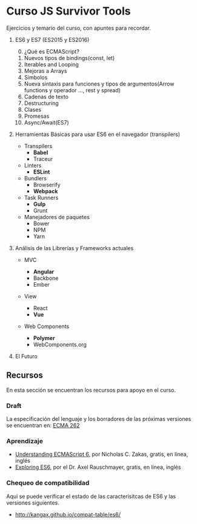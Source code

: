 # Curso JS Survivor Tools

Ejercicios y temario del curso, con apuntes para recordar.

1. ES6 y ES7 (ES2015 y ES2016)

    0. ¿Qué es ECMAScript?
    1. Nuevos tipos de bindings(const, let)
    2. Iterables and Looping
    3. Mejoras a Arrays
    8. Símbolos
    3. Nueva sintaxis para funciones y tipos de argumentos(Arrow functions y operador ..., rest y spread)
    4. Cadenas de texto
    5. Destructuring
    6. Clases
    7. Promesas
    8. Async/Await(ES7)

2. Herramientas Básicas para usar ES6 en el navegador (transpilers)

    - Transpilers
      - **Babel**
      - Traceur
    - Linters
      - **ESLint**
    - Bundlers
      - Browserify
      - **Webpack**
    - Task Runners
      - **Gulp**
      - Grunt
    - Manejadores de paquetes
      - Bower
      - NPM
      - Yarn
3. Análisis de las Librerías y Frameworks actuales
    
    - MVC
      - **Angular**
      - Backbone
      - Ember

    - View
      - React
      - **Vue**

    - Web Components
      - **Polymer**
      - WebComponents.org

4. El Futuro

## Recursos

En esta sección se encuentran los recursos para apoyo en el curso.

### Draft

La especificación del lenguaje y los borradores de las próximas versiones se encuentran en:
[ECMA 262](https://tc39.github.io/ecma262/)

### Aprendizaje

- [Understanding ECMAScript 6](https://leanpub.com/understandinges6/read/), por Nicholas C. Zakas, gratis, en línea, inglés
- [Exploring ES6](http://exploringjs.com/es6.html), por el Dr. Axel Rauschmayer, gratis, en línea, inglés

### Chequeo de compatibilidad

Aquí se puede verificar el estado de las caracterísitcas de ES6 y las versiones siguientes.

 - http://kangax.github.io/compat-table/es6/